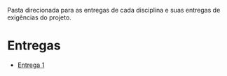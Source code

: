 
Pasta direcionada para as entregas de cada disciplina e suas entregas de exigências do projeto.

# Entregas

- [Entrega 1](https://github.com/2025-1-MCC1/Projeto9/tree/main/Documentos/Entrega%201)

